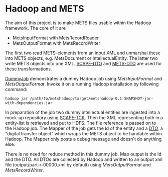 Hadoop and METS
===============

The aim of this project is to make METS files usable within the Hadoop framework. The core of it are 

* MetsInputFormat with MetsRecordReader
* MetsOutputFormat with MetsRecordWriter

The first two read METS-elements from an input XML and unmarshal these into METS objects, e.g. MetsDocument or IntellectualEntity. The latter two write METS objects into one XML. [SCAPE-DTO](https://github.com/fasseg/scape-dto) and [METS-DTO](https://github.com/fasseg/mets-dto) are used for these transformations.

[DummyJob](https://github.com/openplanets/scape-platform/blob/master/metshadoop/src/main/java/eu/scape_project/pt/metshadoop/DummyJob.java) demonstrates a dummy Hadoop job using *MetsInputFormat* and *MetsOutputFormat*. Invoke it on a running Hadoop installation by following command:

``hadoop jar /path/to/metshadoop/target/metshadoop-0.1-SNAPSHOT-jar-with-dependencies.jar``

In preparation of the job two dummy intellectual entities are ingested into a mock-up repository using [SCAPE-TCK](https://github.com/fasseg/scape-tck). Then the XML representing both in a entity-list is retrieved and put to HDFS. The file reference is passed on to the Hadoop job. The Mapper of the job gets the Id of the entity and a [DTO](https://github.com/openplanets/scape-platform/blob/master/metshadoop/src/main/java/eu/scape_project/pt/metshadoop/DTO.java), a "digital transfer object" which wraps the METS object to be handable within Hadoop. The Mapper only posts a debug message and doesn't do anything else.

There is no need for reduce method in this dummy job. Map output is the Id and the DTO. All DTOs are collected by Hadoop and written to an output xml file (output/part-r-00000.xml by default) using *MetsOutputFormat* and *MetsRecordWriter*.
